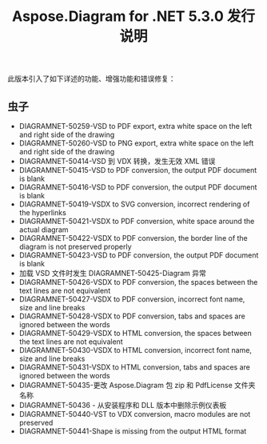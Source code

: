 ﻿---
title: Aspose.Diagram for .NET 5.3.0 发行说明
type: docs
weight: 70
url: /zh/net/aspose-diagram-for-net-5-3-0-release-notes/
---
此版本引入了如下详述的功能、增强功能和错误修复：
## **虫子**
- DIAGRAMNET-50259-VSD to PDF export, extra white space on the left and right side of the drawing
- DIAGRAMNET-50260-VSD to PNG export, extra white space on the left and right side of the drawing
- DIAGRAMNET-50414-VSD 到 VDX 转换，发生无效 XML 错误
- DIAGRAMNET-50415-VSD to PDF conversion, the output PDF document is blank
- DIAGRAMNET-50416-VSD to PDF conversion, the output PDF document is blank
- DIAGRAMNET-50419-VSDX to SVG conversion, incorrect rendering of the hyperlinks
- DIAGRAMNET-50421-VSDX to PDF conversion, white space around the actual diagram
- DIAGRAMNET-50422-VSDX to PDF conversion, the border line of the diagram is not preserved properly
- DIAGRAMNET-50423-VSD to PDF conversion, the output PDF document is blank
- 加载 VSD 文件时发生 DIAGRAMNET-50425-Diagram 异常
- DIAGRAMNET-50426-VSDX to PDF conversion, the spaces between the text lines are not equivalent
- DIAGRAMNET-50427-VSDX to PDF conversion, incorrect font name, size and line breaks
- DIAGRAMNET-50428-VSDX to PDF conversion, tabs and spaces are ignored between the words
- DIAGRAMNET-50429-VSDX to HTML conversion, the spaces between the text lines are not equivalent
- DIAGRAMNET-50430-VSDX to HTML conversion, incorrect font name, size and line breaks
- DIAGRAMNET-50431-VSDX to HTML conversion, tabs and spaces are ignored between the words
- DIAGRAMNET-50435-更改 Aspose.Diagram 包 zip 和 PdfLicense 文件夹名称
- DIAGRAMNET-50436 - 从安装程序和 DLL 版本中删除示例仪表板
- DIAGRAMNET-50440-VST to VDX conversion, macro modules are not preserved
- DIAGRAMNET-50441-Shape is missing from the output HTML format
